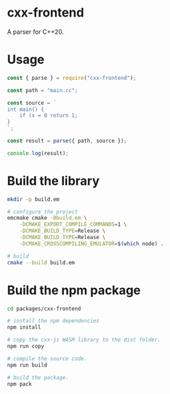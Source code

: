 # cxx-frontend

A parser for C++20.

# Usage

```js
const { parse } = require("cxx-frontend");

const path = "main.cc";

const source = `
int main() {
    if (x = 0 return 1;
}
`;

const result = parse({ path, source });

console.log(result);
```

# Build the library

```sh
mkdir -p build.em

# configure the project
emcmake cmake -Bbuild.em \
    -DCMAKE_EXPORT_COMPILE_COMMANDS=1 \
    -DCMAKE_BUILD_TYPE=Release \
    -DCMAKE_BUILD_TYPE=Release \
    -DCMAKE_CROSSCOMPILING_EMULATOR=$(which node) .

# build
cmake --build build.em
```

# Build the npm package

```sh
cd packages/cxx-frontend

# install the npm dependencies
npm install

# copy the cxx-js WASM library to the dist folder.
npm run copy

# compile the source code.
npm run build

# build the package.
npm pack
```
